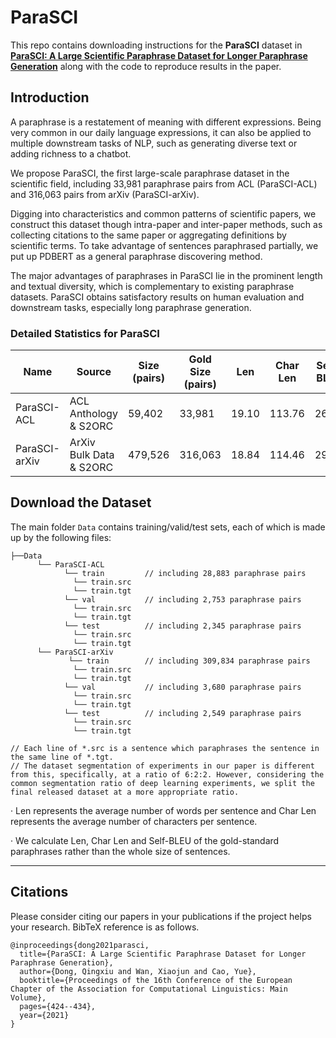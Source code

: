 # ParaSCI
This repo contains downloading instructions for the **ParaSCI** dataset 
in [**ParaSCI: A Large Scientific Paraphrase Dataset for Longer Paraphrase Generation**](https://arxiv.org/abs/2101.08382) along with the code to reproduce results in the paper. 

## Introduction
A paraphrase is a restatement of meaning with different expressions. Being very common in our daily language expressions, it can also be applied to multiple downstream tasks of NLP, such as generating diverse text or adding richness to a chatbot. 

We propose ParaSCI, the first large-scale paraphrase dataset in the scientific field, including 33,981 paraphrase pairs from ACL (ParaSCI-ACL) and 316,063 pairs from arXiv (ParaSCI-arXiv). 

Digging into characteristics and common patterns of scientific papers, we construct this dataset though intra-paper and inter-paper methods, such as collecting citations to the same paper or aggregating definitions by scientific terms. To take advantage of sentences paraphrased partially, we put up PDBERT as a general paraphrase discovering method. 

The major advantages of paraphrases in ParaSCI lie in the prominent length and textual diversity, which is complementary to existing paraphrase datasets. ParaSCI obtains satisfactory results on human evaluation and downstream tasks, especially long paraphrase generation. 


### Detailed Statistics for ParaSCI


| Name | Source | Size (pairs) | Gold Size (pairs) | Len | Char Len | Self-BLEU |
| - | - | - | - | - | - | - |
| ParaSCI-ACL  | ACL Anthology & S2ORC | 59,402 | 33,981 | 19.10 | 113.76| 26.52 | 
| ParaSCI-arXiv | ArXiv Bulk Data & S2ORC| 479,526 | 316,063 | 18.84 | 114.46| 29.90 | 



## Download the Dataset

The main folder `Data` contains training/valid/test sets, each of which is made up by the following files:
```
├──Data
      └── ParaSCI-ACL 
            └── train         // including 28,883 paraphrase pairs
              └── train.src
              └── train.tgt
            └── val           // including 2,753 paraphrase pairs
              └── train.src
              └── train.tgt
            └── test          // including 2,345 paraphrase pairs
              └── train.src
              └── train.tgt
      └── ParaSCI-arXiv
             └── train        // including 309,834 paraphrase pairs
              └── train.src
              └── train.tgt
            └── val           // including 3,680 paraphrase pairs
              └── train.src
              └── train.tgt
            └── test          // including 2,549 paraphrase pairs
              └── train.src
              └── train.tgt

// Each line of *.src is a sentence which paraphrases the sentence in the same line of *.tgt.
// The dataset segmentation of experiments in our paper is different from this, specifically, at a ratio of 6:2:2. However, considering the common segmentation ratio of deep learning experiments, we split the final released dataset at a more appropriate ratio.

```

· Len represents the average number of words per sentence and Char Len represents the average number of characters per sentence. 

· We calculate Len, Char Len and Self-BLEU of the gold-standard paraphrases rather than the whole size of sentences.

---


## Citations

Please consider citing our papers in your publications if the project helps your research. BibTeX reference is as follows.

```
@inproceedings{dong2021parasci,
  title={ParaSCI: A Large Scientific Paraphrase Dataset for Longer Paraphrase Generation},
  author={Dong, Qingxiu and Wan, Xiaojun and Cao, Yue},
  booktitle={Proceedings of the 16th Conference of the European Chapter of the Association for Computational Linguistics: Main Volume},
  pages={424--434},
  year={2021}
}
```
